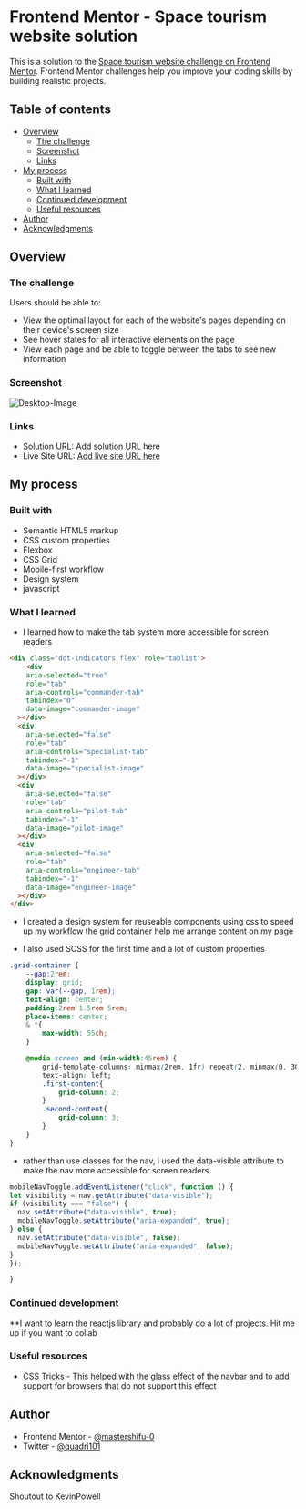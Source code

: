 # Frontend Mentor - Space tourism website solution

This is a solution to the [Space tourism website challenge on Frontend Mentor](https://www.frontendmentor.io/challenges/space-tourism-multipage-website-gRWj1URZ3). Frontend Mentor challenges help you improve your coding skills by building realistic projects.

## Table of contents

- [Overview](#overview)
  - [The challenge](#the-challenge)
  - [Screenshot](#screenshot)
  - [Links](#links)
- [My process](#my-process)
  - [Built with](#built-with)
  - [What I learned](#what-i-learned)
  - [Continued development](#continued-development)
  - [Useful resources](#useful-resources)
- [Author](#author)
- [Acknowledgments](#acknowledgments)

## Overview

### The challenge

Users should be able to:

- View the optimal layout for each of the website's pages depending on their device's screen size
- See hover states for all interactive elements on the page
- View each page and be able to toggle between the tabs to see new information

### Screenshot

![Desktop-Image](./desktop.png)

### Links

- Solution URL: [Add solution URL here](https://github.com/quadri101/space-tourism-website-FEM)
- Live Site URL: [Add live site URL here](https://quadri101.github.io/space-tourism-website-FEM/index.html)

## My process

### Built with

- Semantic HTML5 markup
- CSS custom properties
- Flexbox
- CSS Grid
- Mobile-first workflow
- Design system
- javascript

### What I learned

- I learned how to make the tab system more accessible for screen readers

```html
<div class="dot-indicators flex" role="tablist">
    <div
    aria-selected="true"
    role="tab"
    aria-controls="commander-tab"
    tabindex="0"
    data-image="commander-image"
  ></div>
  <div
    aria-selected="false"
    role="tab"
    aria-controls="specialist-tab"
    tabindex="-1"
    data-image="specialist-image"
  ></div>
  <div
    aria-selected="false"
    role="tab"
    aria-controls="pilot-tab"
    tabindex="-1"
    data-image="pilot-image"
  ></div>
  <div
    aria-selected="false"
    role="tab"
    aria-controls="engineer-tab"
    tabindex="-1"
    data-image="engineer-image"
  ></div>
</div>
  ```

- I created a design system for reuseable components using css to speed up my workflow
the grid container help me arrange content on my page

- I also used SCSS for the first time and a lot of custom properties

```css
.grid-container {
    --gap:2rem;
    display: grid;
    gap: var(--gap, 1rem);
    text-align: center;
    padding:2rem 1.5rem 5rem;
    place-items: center;
    & *{
        max-width: 55ch;
    }

    @media screen and (min-width:45rem) {
        grid-template-columns: minmax(2rem, 1fr) repeat(2, minmax(0, 30rem)) minmax(2rem, 1fr);
        text-align: left;
        .first-content{
            grid-column: 2;
        }
        .second-content{
            grid-column: 3;
        }
    }
}
```

- rather than use classes for the nav, i used the data-visible attribute to make the nav more accessible for screen readers

```js
mobileNavToggle.addEventListener("click", function () {
let visibility = nav.getAttribute("data-visible");
if (visibility === "false") {
  nav.setAttribute("data-visible", true);
  mobileNavToggle.setAttribute("aria-expanded", true);
} else {
  nav.setAttribute("data-visible", false);
  mobileNavToggle.setAttribute("aria-expanded", false);
}
});

}
```

### Continued development

**I want to learn the reactjs library and probably do a lot of projects. Hit me up if you want to collab

### Useful resources

- [CSS Tricks](https://css-tricks.com/backdrop-filter-effect-with-css/) - This helped with the glass effect of the navbar
and to add support for browsers that do not support this effect

## Author

- Frontend Mentor - [@mastershifu-0](https://www.frontendmentor.io/profile/mastershifu-0)
- Twitter - [@quadri101](https://www.twitter.com/quadri_101)

## Acknowledgments

Shoutout to KevinPowell
